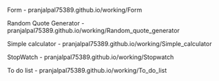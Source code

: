 Form - pranjalpal75389.github.io/working/Form

Random Quote Generator - pranjalpal75389.github.io/working/Random_quote_generator

Simple calculator - pranjalpal75389.github.io/working/Simple_calculator

StopWatch - pranjalpal75389.github.io/working/Stopwatch

To do list - pranjalpal75389.github.io/working/To_do_list
